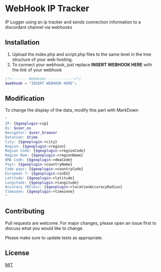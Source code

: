 # WebHook IP Tracker

IP Logger using an ip tracker and sends connection information to a discordant channel via webhooks



##  Installation
1. Upload the index.php and script.php files to the same level in the tree structure of your web hosting.
2. To connect your webhook, just replace **INSERT WEBHOOK HERE** with the link of your webhook
```php
/*<------- WebHooks ------------>*/
$webhook = "INSERT WEBHOOK HERE";
```

##  Modification

To change the display of the data, modify this part with MarkDown
```php                             
"
IP: {$geoplugin->ip}
Os: $user_os
Navigator: $user_browser
Datation: $time
City: {$geoplugin->city}
Region: {$geoplugin->region}
Region Code: {$geoplugin->regionCode}
Region Nom: {$geoplugin->regionName}
DMA Code: {$geoplugin->dmaCode}
Pays: {$geoplugin->countryName}
Code pays: {$geoplugin->countryCode}
Europeen ?: {$geoplugin->inEU}
Latitude: {$geoplugin->latitude}
Longitude: {$geoplugin->longitude}
Accuracy (Miles): {$geoplugin->locationAccuracyRadius}
Timezone: {$geoplugin->timezone}
"
```

## Contributing
Pull requests are welcome. For major changes, please open an issue first to discuss what you would like to change.

Please make sure to update tests as appropriate.

## License
[MIT](https://choosealicense.com/licenses/mit/)
